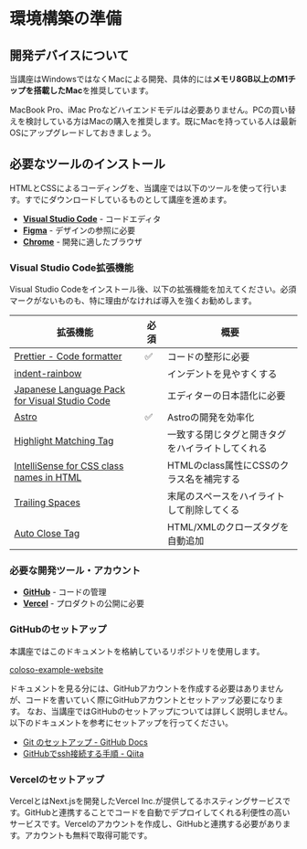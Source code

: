 環境構築の準備
===

## 開発デバイスについて

当講座はWindowsではなくMacによる開発、具体的には**メモリ8GB以上のM1チップを搭載したMac**を推奨しています。

MacBook Pro、iMac Proなどハイエンドモデルは必要ありません。PCの買い替えを検討している方はMacの購入を推奨します。既にMacを持っている人は最新OSにアップグレードしておきましょう。

## 必要なツールのインストール

HTMLとCSSによるコーディングを、当講座では以下のツールを使って行います。すでにダウンロードしているものとして講座を進めます。

- **[Visual Studio Code](https://code.visualstudio.com/download)** - コードエディタ
- **[Figma](https://www.figma.com/downloads/)** - デザインの参照に必要
- **[Chrome](https://www.google.com/intl/en_us/chrome/)** - 開発に適したブラウザ

### Visual Studio Code拡張機能

Visual Studio Codeをインストール後、以下の拡張機能を加えてください。必須マークがないものも、特に理由がなければ導入を強くお勧めします。

| 拡張機能 | 必須 | 概要 |
| --- | --- | --- |
| [Prettier - Code formatter](https://marketplace.visualstudio.com/items?itemName=esbenp.prettier-vscode) | ✅ | コードの整形に必要 |
| [indent-rainbow](https://marketplace.visualstudio.com/items?itemName=oderwat.indent-rainbow) |  | インデントを見やすくする |
| [Japanese Language Pack for Visual Studio Code](https://marketplace.visualstudio.com/items?itemName=MS-CEINTL.vscode-language-pack-ja) |  | エディターの日本語化に必要 |
| [Astro](https://marketplace.visualstudio.com/items?itemName=astro-build.astro-vscode) | ✅ | Astroの開発を効率化 |
| [Highlight Matching Tag](https://marketplace.visualstudio.com/items?itemName=vincaslt.highlight-matching-tag) |  | 一致する閉じタグと開きタグをハイライトしてくれる |
| [IntelliSense for CSS class names in HTML](https://marketplace.visualstudio.com/items?itemName=Zignd.html-css-class-completion) |  | HTMLのclass属性にCSSのクラス名を補完する |
| [Trailing Spaces](https://marketplace.visualstudio.com/items?itemName=shardulm94.trailing-spaces) |  | 末尾のスペースをハイライトして削除してくる |
| [Auto Close Tag](https://marketplace.visualstudio.com/items?itemName=formulahendry.auto-close-tag) |  | HTML/XMLのクローズタグを自動追加 |


### 必要な開発ツール・アカウント

- **[GitHub](https://github.com/)** - コードの管理
- **[Vercel](https://vercel.com/)** - プロダクトの公開に必要

### GitHubのセットアップ

本講座ではこのドキュメントを格納しているリポジトリを使用します。

[coloso-example-website](https://github.com/kgsi/coloso-example-website)

ドキュメントを見る分には、GitHubアカウントを作成する必要はありませんが、コードを書いていく際にGitHubアカウントとセットアップ必要になります。
なお、当講座ではGitHubのセットアップについては詳しく説明しません。以下のドキュメントを参考にセットアップを行ってください。

- [Git のセットアップ - GitHub Docs](https://docs.github.com/ja/get-started/quickstart/set-up-git)
- [GitHubでssh接続する手順 - Qiita](https://qiita.com/shizuma/items/2b2f873a0034839e47ce)

### Vercelのセットアップ

VercelとはNext.jsを開発したVercel Inc.が提供してるホスティングサービスです。GitHubと連携することでコードを自動でデプロイしてくれる利便性の高いサービスです。Vercelのアカウントを作成し、GitHubと連携する必要があります。アカウントも無料で取得可能です。

